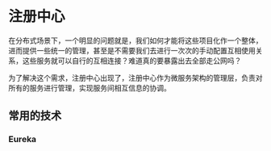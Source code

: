 # 注册中心

在分布式场景下，一个明显的问题就是，我们如何才能将这些项目化作一个整体，进而提供一些统一的管理，甚至是不需要我们去进行一次次的手动配置互相使用关系，这些服务就可以自行的互相连接？难道真的要暴露出去全部走公网吗？

为了解决这个需求，注册中心出现了，注册中心作为微服务架构的管理层，负责对所有的服务进行管理，实现服务间相互信息的协调。

## 常用的技术

### Eureka
